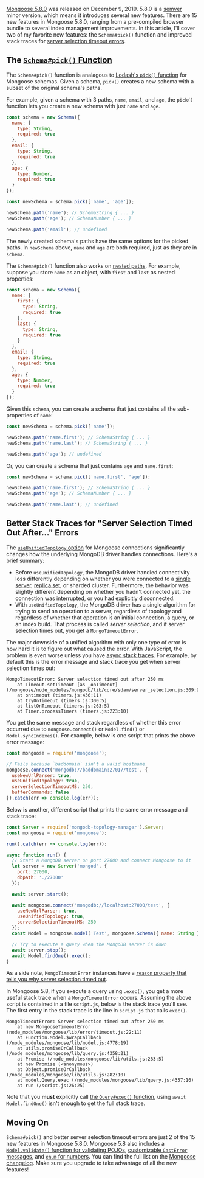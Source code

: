 [Mongoose 5.8.0](https://github.com/Automattic/mongoose/blob/master/History.md#580--2019-12-09)
was released on December 9, 2019. 5.8.0 is a [semver](https://semver.org/) minor version,
which means it introduces several new features. There are 15 new features in Mongoose 5.8.0,
ranging from a pre-compiled browser bundle to several index management improvements. In
this article, I'll cover two of my favorite new features: the `Schema#pick()` function
and improved stack traces for [server selection timeout errors](https://scalegrid.io/blog/understanding-mongodb-client-timeout-options/).

The [`Schema#pick()` Function](https://mongoosejs.com/docs/api/schema.html#schema_Schema-pick)
----------------------------

The `Schema#pick()` function is analagous to [Lodash's `pick()` function](https://lodash.com/docs/4.17.15#pick) for Mongoose schemas. Given a 
schema, `pick()` creates a new schema with a subset of the original schema's
paths.

For example, given a schema with 3 paths, `name`, `email`, and `age`,
the `pick()` function lets you create a new schema with just `name`
and `age`.

```javascript
const schema = new Schema({
  name: {
    type: String,
    required: true
  },
  email: {
    type: String,
    required: true
  },
  age: {
    type: Number,
    required: true
  }
});

const newSchema = schema.pick(['name', 'age']);

newSchema.path('name'); // SchemaString { ... }
newSchema.path('age'); // SchemaNumber { ... }

newSchema.path('email'); // undefined
```

The newly created schema's paths have the same options for the picked paths.
In `newSchema` above, `name` and `age` are both required, just as
they are in `schema`.

The `Schema#pick()` function also works on [nested paths](https://mongoosejs.com/docs/guide.html#definition). For example, suppose you store `name` as an object,
with `first` and `last` as nested properties:

```javascript
const schema = new Schema({
  name: {
    first: {
      type: String,
      required: true
    },
    last: {
      type: String,
      required: true
    }
  },
  email: {
    type: String,
    required: true
  },
  age: {
    type: Number,
    required: true
  }
});
```

Given this `schema`, you can create a schema that just contains all the
sub-properties of `name`:

```javascript
const newSchema = schema.pick(['name']);

newSchema.path('name.first'); // SchemaString { ... }
newSchema.path('name.last'); // SchemaString { ... }

newSchema.path('age'); // undefined
```

Or, you can create a schema that just contains `age` and `name.first`:

```javascript
const newSchema = schema.pick(['name.first', 'age']);

newSchema.path('name.first'); // SchemaString { ... }
newSchema.path('age'); // SchemaNumber { ... }

newSchema.path('name.last'); // undefined
```

Better Stack Traces for "Server Selection Timed Out After..." Errors
--------------------------------

The [`useUnifiedTopology` option](https://mongoosejs.com/docs/connections.html#options)
for Mongoose connections significantly changes how the underlying MongoDB driver
handles connections. Here's a brief summary:

- Before `useUnifiedTopology`, the MongoDB driver handled connectivity loss differently depending on whether you were connected to a [single server](/managing-connections-with-the-mongodb-node-driver.html#handling-single-server-outages), [replica set](/managing-connections-with-the-mongodb-node-driver.html#replica-set-outages), or sharded cluster. Furthermore, the behavior was slightly different depending on whether you hadn't connected yet, the connection was interrupted, or you had explicitly disconnected.
- With `useUnifiedTopology`, the MongoDB driver has a single algorithm for trying to send an operation to a server, regardless of topology and regardless of whether that operation is an initial connection, a query, or an index build. That process is called _server selection_, and if server selection times out, you get a `MongoTimeoutError`.

The major downside of a unified algorithm with only one type of error is how
hard it is to figure out what caused the error. With JavaScript, the problem
is even worse unless you have [async stack traces](/async-stack-traces-in-node-js-12).
For example, by default this is the error message and stack trace you get
when server selection times out:

```
MongoTimeoutError: Server selection timed out after 250 ms
    at Timeout.setTimeout [as _onTimeout] (/mongoose/node_modules/mongodb/lib/core/sdam/server_selection.js:309:9)
    at ontimeout (timers.js:436:11)
    at tryOnTimeout (timers.js:300:5)
    at listOnTimeout (timers.js:263:5)
    at Timer.processTimers (timers.js:223:10)
```

You get the same message and stack regardless of whether this error occurred due
to `mongoose.connect()` or `Model.find()` or `Model.syncIndexes()`. For example,
below is one script that prints the above error message:

```javascript
const mongoose = require('mongoose');

// Fails because `baddomain` isn't a valid hostname.
mongoose.connect('mongodb://baddomain:27017/test', {
  useNewUrlParser: true,
  useUnifiedTopology: true,
  serverSelectionTimeoutMS: 250,
  bufferCommands: false
}).catch(err => console.log(err));
```

Below is another, different script that prints the same error message and
stack trace:

```javascript
const Server = require('mongodb-topology-manager').Server;
const mongoose = require('mongoose');

run().catch(err => console.log(err));

async function run() {
  // Start a MongoDB server on port 27000 and connect Mongoose to it
  let server = new Server('mongod', {
    port: 27000,
    dbpath: './27000'
  });

  await server.start();

  await mongoose.connect('mongodb://localhost:27000/test', {
    useNewUrlParser: true,
    useUnifiedTopology: true,
    serverSelectionTimeoutMS: 250
  });
  const Model = mongoose.model('Test', mongoose.Schema({ name: String }));

  // Try to execute a query when the MongoDB server is down
  await server.stop();
  await Model.findOne().exec();
}
```

As a side note, `MongoTimeoutError` instances have a [`reason` property that tells you why server selection timed out](https://mongoosejs.com/docs/connections.html#server-selection).

In Mongoose 5.8, if you execute a query using `.exec()`, you get a more useful
stack trace when a `MongoTimeoutError` occurs. Assuming the above script
is contained in a file `script.js`, below is the stack trace you'll see.
The first entry in the stack trace is the line in `script.js` that calls
`exec()`.

```
MongoTimeoutError: Server selection timed out after 250 ms
    at new MongooseTimeoutError (node_modules/mongoose/lib/error/timeout.js:22:11)
    at Function.Model.$wrapCallback (/node_modules/mongoose/lib/model.js:4778:19)
    at utils.promiseOrCallback (/node_modules/mongoose/lib/query.js:4358:21)
    at Promise (/node_modules/mongoose/lib/utils.js:283:5)
    at new Promise (<anonymous>)
    at Object.promiseOrCallback (/node_modules/mongoose/lib/utils.js:282:10)
    at model.Query.exec (/node_modules/mongoose/lib/query.js:4357:16)
    at run (/script.js:26:25)
```

Note that you **must** explicitly call [the `Query#exec()` function](https://mongoosejs.com/docs/api/query.html#query_Query-exec),
using `await Model.findOne()` isn't enough to get the full stack trace.

Moving On
---------

`Schema#pick()` and better server selection timeout errors are just 2 of
the 15 new features in Mongoose 5.8.0. Mongoose 5.8 also includes a
[`Model.validate()` function for validating POJOs](https://mongoosejs.com/docs/api/model.html#model_Model.validate), [customizable `CastError` messages](https://mongoosejs.com/docs/api/schematypeoptions.html#schematypeoptions_SchemaTypeOptions-cast),
and [`enum` for numbers](https://mongoosejs.com/docs/api.html#schemanumberoptions_SchemaNumberOptions-enum). You can find the
full list on the [Mongoose changelog](https://github.com/Automattic/mongoose/blob/master/History.md#580--2019-12-09). Make sure you upgrade to
take advantage of all the new features!